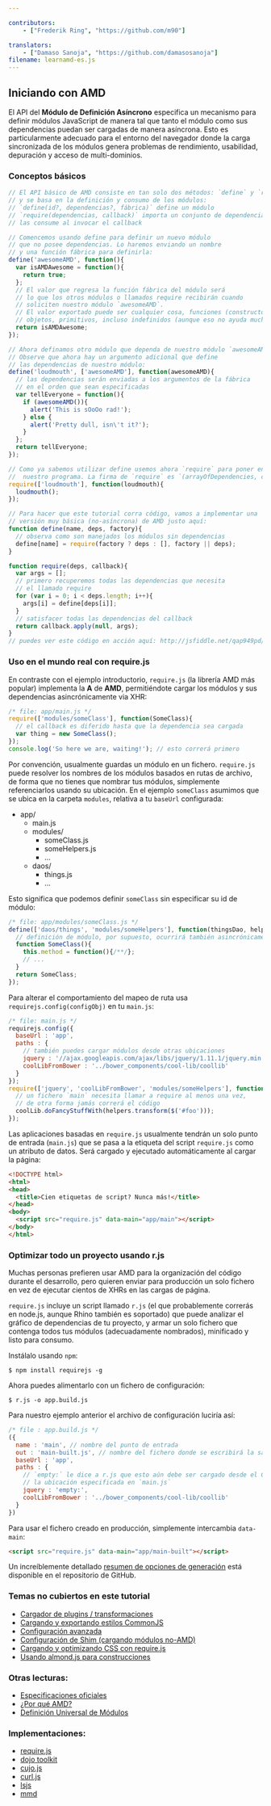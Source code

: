 ```yaml
---

contributors:
    - ["Frederik Ring", "https://github.com/m90"]

translators:
    - ["Damaso Sanoja", "https://github.com/damasosanoja"]
filename: learnamd-es.js
---
```


## Iniciando con AMD

El API del **Módulo de Definición Asíncrono** especifica un mecanismo para definir módulos JavaScript de manera tal que tanto el módulo como sus dependencias puedan ser cargadas de manera asíncrona. Esto es particularmente adecuado para el entorno del navegador donde la carga sincronizada de los módulos genera problemas de rendimiento, usabilidad, depuración y acceso de multi-dominios.

### Conceptos básicos

```javascript
// El API básico de AMD consiste en tan solo dos métodos: `define` y `require`
// y se basa en la definición y consumo de los módulos:
// `define(id?, dependencias?, fábrica)` define un módulo
// `require(dependencias, callback)` importa un conjunto de dependencias y
// las consume al invocar el callback

// Comencemos usando define para definir un nuevo módulo
// que no posee dependencias. Lo haremos enviando un nombre
// y una función fábrica para definirla:
define('awesomeAMD', function(){
  var isAMDAwesome = function(){
    return true;
  };
  // El valor que regresa la función fábrica del módulo será
  // lo que los otros módulos o llamados require recibirán cuando
  // soliciten nuestro módulo `awesomeAMD`.
  // El valor exportado puede ser cualquier cosa, funciones (constructores),
  // objetos, primitivos, incluso indefinidos (aunque eso no ayuda mucho).
  return isAMDAwesome;
});

// Ahora definamos otro módulo que dependa de nuestro módulo `awesomeAMD`.
// Observe que ahora hay un argumento adicional que define 
// las dependencias de nuestro módulo:
define('loudmouth', ['awesomeAMD'], function(awesomeAMD){
  // las dependencias serán enviadas a los argumentos de la fábrica
  // en el orden que sean especificadas
  var tellEveryone = function(){
    if (awesomeAMD()){
      alert('This is sOoOo rad!');
    } else {
      alert('Pretty dull, isn\'t it?');
    }
  };
  return tellEveryone;
});

// Como ya sabemos utilizar define usemos ahora `require` para poner en marcha
//  nuestro programa. La firma de `require` es `(arrayOfDependencies, callback)`.
require(['loudmouth'], function(loudmouth){
  loudmouth();
});

// Para hacer que este tutorial corra código, vamos a implementar una
// versión muy básica (no-asíncrona) de AMD justo aquí:
function define(name, deps, factory){
  // observa como son manejados los módulos sin dependencias
  define[name] = require(factory ? deps : [], factory || deps);
}

function require(deps, callback){
  var args = [];
  // primero recuperemos todas las dependencias que necesita
  // el llamado require
  for (var i = 0; i < deps.length; i++){
    args[i] = define[deps[i]];
  }
  // satisfacer todas las dependencias del callback
  return callback.apply(null, args);
}
// puedes ver este código en acción aquí: http://jsfiddle.net/qap949pd/
```

### Uso en el mundo real con require.js

En contraste con el ejemplo introductorio, `require.js` (la librería AMD más popular) implementa la **A** de **AMD**, permitiéndote cargar los módulos y sus dependencias asincrónicamente via XHR:

```javascript
/* file: app/main.js */
require(['modules/someClass'], function(SomeClass){
  // el callback es diferido hasta que la dependencia sea cargada
  var thing = new SomeClass();
});
console.log('So here we are, waiting!'); // esto correrá primero
```

Por convención, usualmente guardas un módulo en un fichero. `require.js` puede resolver los nombres de los módulos basados en rutas de archivo, de forma que no tienes que nombrar tus módulos, simplemente referenciarlos usando su ubicación. En el ejemplo `someClass` asumimos que se ubica en la carpeta `modules`, relativa a tu `baseUrl` configurada:

* app/
  * main.js
  * modules/
    * someClass.js
    * someHelpers.js
    * ...
  * daos/
    * things.js
    * ...

Esto significa que podemos definir `someClass` sin especificar su id de módulo:

```javascript
/* file: app/modules/someClass.js */
define(['daos/things', 'modules/someHelpers'], function(thingsDao, helpers){
  // definición de módulo, por supuesto, ocurrirá también asincrónicamente
  function SomeClass(){
    this.method = function(){/**/};
    // ...
  }
  return SomeClass;
});
```

Para alterar el comportamiento del mapeo de ruta usa `requirejs.config(configObj)` en tu `main.js`:

```javascript
/* file: main.js */
requirejs.config({
  baseUrl : 'app',
  paths : {
    // también puedes cargar módulos desde otras ubicaciones
    jquery : '//ajax.googleapis.com/ajax/libs/jquery/1.11.1/jquery.min',
    coolLibFromBower : '../bower_components/cool-lib/coollib'
  }
});
require(['jquery', 'coolLibFromBower', 'modules/someHelpers'], function($, coolLib, helpers){
  // un fichero `main` necesita llamar a require al menos una vez,
  // de otra forma jamás correrá el código
  coolLib.doFancyStuffWith(helpers.transform($('#foo')));
});
```

Las aplicaciones basadas en `require.js` usualmente tendrán un solo punto de entrada (`main.js`) que se pasa a la etiqueta del script `require.js` como un atributo de datos. Será cargado y ejecutado automáticamente al cargar la página:

```html
<!DOCTYPE html>
<html>
<head>
  <title>Cien etiquetas de script? Nunca más!</title>
</head>
<body>
  <script src="require.js" data-main="app/main"></script>
</body>
</html>
```

### Optimizar todo un proyecto usando r.js

Muchas personas prefieren usar AMD para la organización del código durante el desarrollo, pero quieren enviar para producción un solo fichero en vez de ejecutar cientos de XHRs en las cargas de página.

`require.js` incluye un script llamado `r.js` (el que probablemente correrás en node.js, aunque Rhino también es soportado) que puede analizar el gráfico de dependencias de tu proyecto, y armar un solo fichero que contenga todos tus módulos (adecuadamente nombrados), minificado y listo para consumo.

Instálalo usando `npm`:

```shell
$ npm install requirejs -g
```

Ahora puedes alimentarlo con un fichero de configuración:

```shell
$ r.js -o app.build.js
```

Para nuestro ejemplo anterior el archivo de configuración luciría así:

```javascript
/* file : app.build.js */
({
  name : 'main', // nombre del punto de entrada
  out : 'main-built.js', // nombre del fichero donde se escribirá la salida
  baseUrl : 'app',
  paths : {
    // `empty:` le dice a r.js que esto aún debe ser cargado desde el CDN, usando
    // la ubicación especificada en `main.js`
    jquery : 'empty:',
    coolLibFromBower : '../bower_components/cool-lib/coollib'
  }
})
```

Para usar el fichero creado en producción, simplemente intercambia `data-main`:

```html
<script src="require.js" data-main="app/main-built"></script>
```

Un increíblemente detallado [resumen de opciones de generación](https://github.com/jrburke/r.js/blob/master/build/example.build.js) está disponible en el repositorio de GitHub.

### Temas no cubiertos en este tutorial
* [Cargador de plugins / transformaciones](http://requirejs.org/docs/plugins.html)
* [Cargando y exportando estilos CommonJS](http://requirejs.org/docs/commonjs.html)
* [Configuración avanzada](http://requirejs.org/docs/api.html#config)
* [Configuración de Shim (cargando módulos no-AMD)](http://requirejs.org/docs/api.html#config-shim)
* [Cargando y optimizando CSS con require.js](http://requirejs.org/docs/optimization.html#onecss)
* [Usando almond.js para construcciones](https://github.com/jrburke/almond)

### Otras lecturas:

* [Especificaciones oficiales](https://github.com/amdjs/amdjs-api/wiki/AMD)
* [¿Por qué AMD?](http://requirejs.org/docs/whyamd.html)
* [Definición Universal de Módulos](https://github.com/umdjs/umd)

### Implementaciones:

* [require.js](http://requirejs.org)
* [dojo toolkit](http://dojotoolkit.org/documentation/tutorials/1.9/modules/)
* [cujo.js](http://cujojs.com/)
* [curl.js](https://github.com/cujojs/curl)
* [lsjs](https://github.com/zazl/lsjs)
* [mmd](https://github.com/alexlawrence/mmd)
